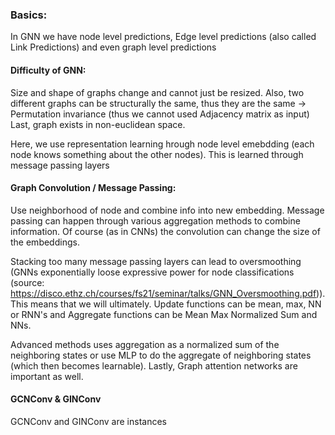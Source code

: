 ### Basics: 
In GNN we have node level predictions, Edge level predictions (also called Link Predictions) and even graph level predictions

#### Difficulty of GNN: 
Size and shape of graphs change and cannot just be resized. Also, two different graphs can be structurally the same, thus they are the same -> Permutation invariance (thus we cannot used Adjacency matrix as input) Last, graph exists in non-euclidean space.

Here, we use representation learning hrough node level emebdding (each node knows something about the other nodes). This is learned through message passing layers

#### Graph Convolution / Message Passing:
Use neighborhood of node and combine info into new embedding. Message passing can happen through various aggregation methods to combine information. Of course (as in CNNs) the convolution can change the size of the embeddings.

Stacking too many message passing layers can lead to oversmoothing (GNNs exponentially loose expressive power for node classifications (source: https://disco.ethz.ch/courses/fs21/seminar/talks/GNN_Oversmoothing.pdf)). This means that we will ultimately. Update functions can be mean, max, NN or RNN's and Aggregate functions can be Mean Max Normalized Sum and NNs.

Advanced methods uses aggregation as a normalized sum of the neighboring states or use MLP to do the aggregate of neighboring states (which then becomes learnable). Lastly, Graph attention networks are important as well.

#### GCNConv & GINConv
GCNConv and GINConv are instances 





